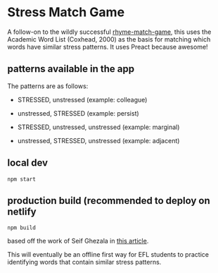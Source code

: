 # Stress Match Game

A follow-on to the wildly successful [rhyme-match-game](https://github.com/lpmi-13/rhyme-match-game),
this uses the Academic Word List (Coxhead, 2000) as the basis for matching which
words have similar stress patterns. It uses Preact because awesome!

## patterns available in the app

The patterns are as follows:

- STRESSED, unstressed
(example: colleague)

- unstressed, STRESSED
(example: persist)

- STRESSED, unstressed, unstressed
(example: marginal)

- unstressed, STRESSED, unstressed
(example: adjacent)


## local dev
`npm start`

## production build (recommended to deploy on netlify
`npm build`


based off the work of Seif Ghezala in [this article](https://hackernoon.com/how-to-create-a-pwa-game-using-preact-in-5-steps-tutorial-c8b177037c80).

This will eventually be an offline first way for EFL students to practice identifying words that contain similar stress patterns.
